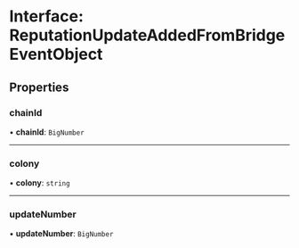 # Interface: ReputationUpdateAddedFromBridgeEventObject

## Properties

### chainId

• **chainId**: `BigNumber`

___

### colony

• **colony**: `string`

___

### updateNumber

• **updateNumber**: `BigNumber`
